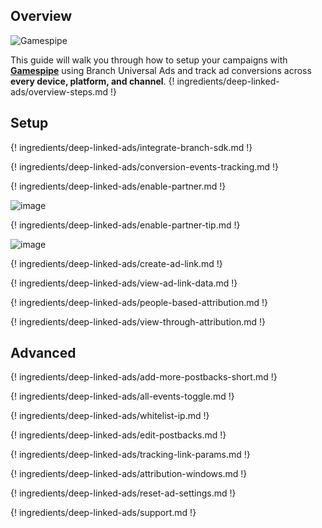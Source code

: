 ## Overview

![Gamespipe](https://cdn.branch.io/branch-assets/ad-partner-manager/386574786681131050/gamesp-1528503092281.png)

This guide will walk you through how to setup your campaigns with **[Gamespipe](http://www.gamespipe.com)** using Branch Universal Ads and track ad conversions across **every device, platform, and channel**.
{! ingredients/deep-linked-ads/overview-steps.md !}

## Setup

{! ingredients/deep-linked-ads/integrate-branch-sdk.md !}

{! ingredients/deep-linked-ads/conversion-events-tracking.md !}

{! ingredients/deep-linked-ads/enable-partner.md !}

![image](/_assets/img/pages/deep-linked-ads/gamespipe/gamespipe-enable.png)

{! ingredients/deep-linked-ads/enable-partner-tip.md !}

![image](/_assets/img/pages/deep-linked-ads/gamespipe/gamespipe-postbacks.png)

{! ingredients/deep-linked-ads/create-ad-link.md !}

{! ingredients/deep-linked-ads/view-ad-link-data.md !}

{! ingredients/deep-linked-ads/people-based-attribution.md !}

{! ingredients/deep-linked-ads/view-through-attribution.md !}

## Advanced

{! ingredients/deep-linked-ads/add-more-postbacks-short.md !}

{! ingredients/deep-linked-ads/all-events-toggle.md !}

{! ingredients/deep-linked-ads/whitelist-ip.md !}

{! ingredients/deep-linked-ads/edit-postbacks.md !}

{! ingredients/deep-linked-ads/tracking-link-params.md !}

{! ingredients/deep-linked-ads/attribution-windows.md !}

{! ingredients/deep-linked-ads/reset-ad-settings.md !}

{! ingredients/deep-linked-ads/support.md !}
